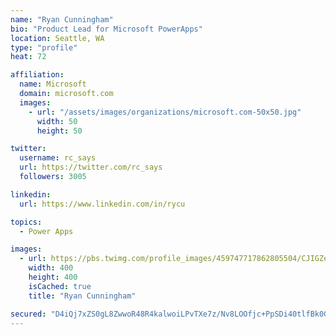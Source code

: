 ```yaml
---
name: "Ryan Cunningham"
bio: "Product Lead for Microsoft PowerApps"
location: Seattle, WA
type: "profile"
heat: 72

affiliation:
  name: Microsoft
  domain: microsoft.com
  images:
    - url: "/assets/images/organizations/microsoft.com-50x50.jpg"
      width: 50
      height: 50

twitter:
  username: rc_says
  url: https://twitter.com/rc_says
  followers: 3005

linkedin:
  url: https://www.linkedin.com/in/rycu

topics:
  - Power Apps

images:
  - url: https://pbs.twimg.com/profile_images/459747717862805504/CJIGZejd_400x400.png
    width: 400
    height: 400
    isCached: true
    title: "Ryan Cunningham"

secured: "D4iQj7xZS0gL8ZwwoR48R4kalwoiLPvTXe7z/Nv8LOOfjc+PpSDi40tlfBk0GuIfTd/Z6QilltzSy4ADrvq5d2Ig93mzlZNCXOz2Nn8y51UoMtcZInqgSDA2/+5dXoR0iluCKOFkksU+UNEXDGmmZ0CC7TvPDL8TxPcwKF77l9LIcqDHYPkmkCQHBu6J5M+QTM5hZQ8psYzDpiNLKmJR6/52FNSVtOco6Glvs/T9yu2t6DXjaPRYo4GznbeLFiwsBus0y5+zJhlt6Xo7mBwoejlPQ61ruf9FHH9wbhS7IDdtKrloU+5GkT8NrFb5BpJlZ2050NzwbdYVaqFQSUgixvgz7eJiENzogVo1hacutPRcGuRD4Zhdmmp6GavtQVMy0goQglzT0Iiutz9sgz9BP2EITPS+dfdA+o4ZZWGhBR8=;k6Muh4eReXRo8jvdVXhRaw=="
---
```


